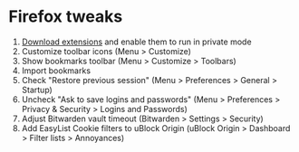 # Firefox tweaks

1. [Download extensions](/memory/browser-extensions) and enable them to run in private mode
1. Customize toolbar icons (Menu > Customize)
1. Show bookmarks toolbar (Menu > Customize > Toolbars)
1. Import bookmarks
1. Check "Restore previous session" (Menu > Preferences > General > Startup)
1. Uncheck "Ask to save logins and passwords" (Menu > Preferences > Privacy & Security > Logins and Passwords)
1. Adjust Bitwarden vault timeout (Bitwarden > Settings > Security)
1. Add EasyList Cookie filters to uBlock Origin (uBlock Origin > Dashboard > Filter lists > Annoyances)
